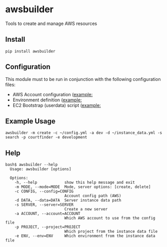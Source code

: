 # awsbuilder


Tools to create and manage AWS resources

## Install

`pip install awsbuilder`

## Configuration

This module must to be run in conjunction with the following configuration files:

* AWS Account configuration ([example:](example_config/config.yml)
* Environment definition ([example:](example_config/example_instance_data.yaml)
* EC2 Bootstrap (userdata) script ([example:](example_config/example_userdata.sh)

## Example Usage

```
awsbuilder -m create -c ~/config.yml -a dev -d ~/instance_data.yml -s search -p courtfinder -e development
```

## Help

```
bash$ awsbuilder --help
  Usage: awsbuilder [options]

  Options:
    -h, --help            show this help message and exit
    -m MODE, --mode=MODE  Mode, server options: [create, delete]
    -c CONFIG, --config=CONFIG
                          Account config path (AWS)
    -d DATA, --data=DATA  Server instance data path
    -s SERVER, --server=SERVER
                          Create a new server
    -a ACCOUNT, --account=ACCOUNT
                          Which AWS account to use from the config file
    -p PROJECT, --project=PROJECT
                          Which project from the instance data file
    -e ENV, --env=ENV     Which environment from the instance data file
```


